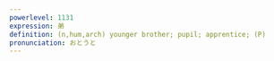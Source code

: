 ```yaml
---
powerlevel: 1131
expression: 弟
definition: (n,hum,arch) younger brother; pupil; apprentice; (P)
pronunciation: おとうと
---
```

